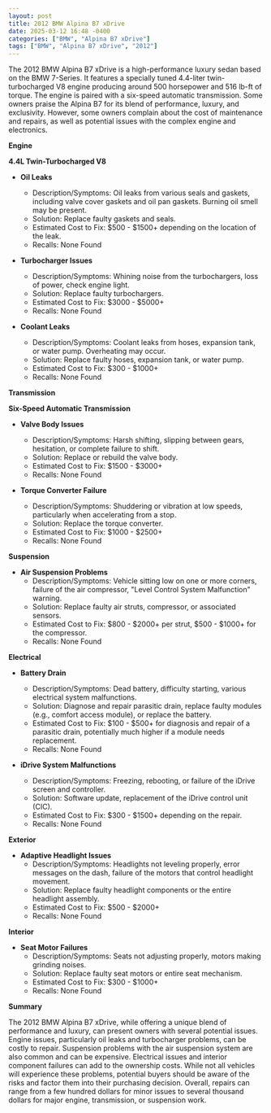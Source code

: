 ```yaml
---
layout: post
title: 2012 BMW Alpina B7 xDrive
date: 2025-03-12 16:48 -0400
categories: ["BMW", "Alpina B7 xDrive"]
tags: ["BMW", "Alpina B7 xDrive", "2012"]
---
```

The 2012 BMW Alpina B7 xDrive is a high-performance luxury sedan based on the BMW 7-Series. It features a specially tuned 4.4-liter twin-turbocharged V8 engine producing around 500 horsepower and 516 lb-ft of torque. The engine is paired with a six-speed automatic transmission. Some owners praise the Alpina B7 for its blend of performance, luxury, and exclusivity. However, some owners complain about the cost of maintenance and repairs, as well as potential issues with the complex engine and electronics.

**Engine**

**4.4L Twin-Turbocharged V8**

*   **Oil Leaks**
    *   Description/Symptoms: Oil leaks from various seals and gaskets, including valve cover gaskets and oil pan gaskets. Burning oil smell may be present.
    *   Solution: Replace faulty gaskets and seals.
    *   Estimated Cost to Fix: $500 - $1500+ depending on the location of the leak.
    *   Recalls: None Found

*   **Turbocharger Issues**
    *   Description/Symptoms: Whining noise from the turbochargers, loss of power, check engine light.
    *   Solution: Replace faulty turbochargers.
    *   Estimated Cost to Fix: $3000 - $5000+
    *   Recalls: None Found

*   **Coolant Leaks**
    *   Description/Symptoms: Coolant leaks from hoses, expansion tank, or water pump. Overheating may occur.
    *   Solution: Replace faulty hoses, expansion tank, or water pump.
    *   Estimated Cost to Fix: $300 - $1000+
    *   Recalls: None Found

**Transmission**

**Six-Speed Automatic Transmission**

*   **Valve Body Issues**
    *   Description/Symptoms: Harsh shifting, slipping between gears, hesitation, or complete failure to shift.
    *   Solution: Replace or rebuild the valve body.
    *   Estimated Cost to Fix: $1500 - $3000+
    *   Recalls: None Found

*   **Torque Converter Failure**
    *   Description/Symptoms: Shuddering or vibration at low speeds, particularly when accelerating from a stop.
    *   Solution: Replace the torque converter.
    *   Estimated Cost to Fix: $1000 - $2500+
    *   Recalls: None Found

**Suspension**

*   **Air Suspension Problems**
    *   Description/Symptoms: Vehicle sitting low on one or more corners, failure of the air compressor, "Level Control System Malfunction" warning.
    *   Solution: Replace faulty air struts, compressor, or associated sensors.
    *   Estimated Cost to Fix: $800 - $2000+ per strut, $500 - $1000+ for the compressor.
    *   Recalls: None Found

**Electrical**

*   **Battery Drain**
    *   Description/Symptoms: Dead battery, difficulty starting, various electrical system malfunctions.
    *   Solution: Diagnose and repair parasitic drain, replace faulty modules (e.g., comfort access module), or replace the battery.
    *   Estimated Cost to Fix: $100 - $500+ for diagnosis and repair of a parasitic drain, potentially much higher if a module needs replacement.
    *   Recalls: None Found

*   **iDrive System Malfunctions**
    *   Description/Symptoms: Freezing, rebooting, or failure of the iDrive screen and controller.
    *   Solution: Software update, replacement of the iDrive control unit (CIC).
    *   Estimated Cost to Fix: $300 - $1500+ depending on the repair.
    *   Recalls: None Found

**Exterior**

*   **Adaptive Headlight Issues**
    * Description/Symptoms: Headlights not leveling properly, error messages on the dash, failure of the motors that control headlight movement.
    * Solution: Replace faulty headlight components or the entire headlight assembly.
    * Estimated Cost to Fix: $500 - $2000+
    * Recalls: None Found

**Interior**

*   **Seat Motor Failures**
    *   Description/Symptoms: Seats not adjusting properly, motors making grinding noises.
    *   Solution: Replace faulty seat motors or entire seat mechanism.
    *   Estimated Cost to Fix: $300 - $1000+
    *   Recalls: None Found

**Summary**

The 2012 BMW Alpina B7 xDrive, while offering a unique blend of performance and luxury, can present owners with several potential issues. Engine issues, particularly oil leaks and turbocharger problems, can be costly to repair. Suspension problems with the air suspension system are also common and can be expensive. Electrical issues and interior component failures can add to the ownership costs. While not all vehicles will experience these problems, potential buyers should be aware of the risks and factor them into their purchasing decision. Overall, repairs can range from a few hundred dollars for minor issues to several thousand dollars for major engine, transmission, or suspension work.

